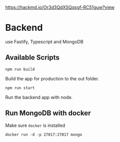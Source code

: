 https://hackmd.io/Or3d3QdXSQqsgf-RC51guw?view

# Backend

use Fastify, Typescript and MongoDB

## Available Scripts

```
npm run build
```

Build the app for production to the out folder.

```
npm run start
```

Run the backend app with node.

## Run MongoDB with docker

Make sure ```docker``` is installed

```
docker run -d -p 27017:27017 mongo
```
